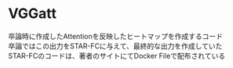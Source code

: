 # VGGatt

卒論時に作成したAttentionを反映したヒートマップを作成するコード<br>
卒論ではこの出力をSTAR-FCに与えて、最終的な出力を作成していた<br>
STAR-FCのコードは、著者のサイトにてDocker Fileで配布されている
